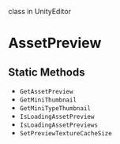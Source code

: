 class in UnityEditor
# AssetPreview

## Static Methods
- `GetAssetPreview`
- `GetMiniThumbnail`
- `GetMiniTypeThumbnail`
- `IsLoadingAssetPreview`
- `IsLoadingAssetPreviews`
- `SetPreviewTextureCacheSize`
